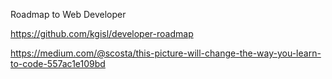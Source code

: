 Roadmap to Web Developer 

https://github.com/kgisl/developer-roadmap

https://medium.com/@scosta/this-picture-will-change-the-way-you-learn-to-code-557ac1e109bd
